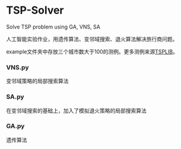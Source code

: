 # TSP-Solver

Solve TSP problem using GA, VNS, SA

人工智能实验作业，用遗传算法、变邻域搜索、退火算法解决旅行商问题。

example文件夹中存放三个城市数大于100的测例。更多测例来源[TSPLIB](http://comopt.ifi.uni-heidelberg.de/software/TSPLIB95/)。

### VNS.py

变邻域策略的局部搜索算法

### SA.py

在变邻域搜索的基础上，加入了模拟退火策略的局部搜索算法

### GA.py

遗传算法
